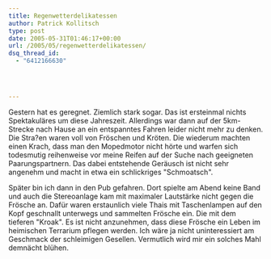 ```yaml
---
title: Regenwetterdelikatessen
author: Patrick Kollitsch
type: post
date: 2005-05-31T01:46:17+00:00
url: /2005/05/regenwetterdelikatessen/
dsq_thread_id:
  - "6412166630"




---
```

Gestern hat es geregnet. Ziemlich stark sogar. Das ist ersteinmal nichts Spektakuläres um diese Jahreszeit. Allerdings war dann auf der 5km-Strecke nach Hause an ein entspanntes Fahren leider nicht mehr zu denken. Die Stra?en waren voll von Fröschen und Kröten. Die wiederum machten einen Krach, dass man den Mopedmotor nicht hörte und warfen sich todesmutig reihenweise vor meine Reifen auf der Suche nach geeigneten Paarungspartnern. Das dabei entstehende Geräusch ist nicht sehr angenehm und macht in etwa ein schlickriges "Schmoatsch".

Später bin ich dann in den Pub gefahren. Dort spielte am Abend keine Band und auch die Stereoanlage kam mit maximaler Lautstärke nicht gegen die Frösche an. Dafür waren erstaunlich viele Thais mit Taschenlampen auf den Kopf geschnallt unterwegs und sammelten Frösche ein. Die mit dem tieferen "Kroak". Es ist nicht anzunehmen, dass diese Frösche ein Leben im heimischen Terrarium pflegen werden. Ich wäre ja nicht uninteressiert am Geschmack der schleimigen Gesellen. Vermutlich wird mir ein solches Mahl demnächt blühen.
